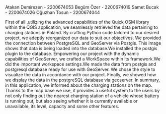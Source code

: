 Atakan Demirezen - 2200674053
Begüm Özer       - 2200674019
Samet Bucak      - 2200674026
Oğuzhan Tosun    - 2200674044

First of all ,utilizing the advanced capabilities of the Quick OSM library within the QGIS application, we seamlessly retrieved the data pertaining to charging stations in Poland. By crafting Python code tailored to our desired project, we adeptly reorganized our data to suit our objectives. We provided the connection between PostgreSQL and GeoServer via Postgis. This image shows that data is being loaded into the database.We installed the postgis plugin to the database. Empowering our project with the dynamic capabilities of GeoServer, we crafted a WorkSpace within its framework.We did the important workspace settings.We made the data from postgis and postgresql database ready for use with GeoServer. We chose the style to visualize the data in accordance with our project. Finally, we showed how we display the data in the postgreSQL database via geoserver. In summary, in this application, we  informed about the charging stations on the map. Thanks to the map base we use, it provides a useful system to the users by not only finding out the nearest charging station of a vehicle whose battery is running out, but also seeing whether it is currently available or unavailable, its level, capacity and some other features.
